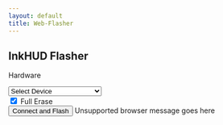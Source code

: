 ```yaml
---
layout: default
title: Web-Flasher
---
```


<!-- Load the esp-web-tools script -->
<script type="module" src="./esp-web-tools/install-button.js?module"></script>

<!-- Script to configure esp-web-tools to match our selection -->
<script type="text/javascript" src="./configure-flasher.js"></script>

<!-- Custom styling for this page -->
<link rel="stylesheet" href="./style.css">

<div class="flasher-container">
  <h2 class="flasher-title">InkHUD Flasher</h2>

  <label for="hardwareMenu" class="flasher-label">Hardware</label>
  <div class="dropdown-container">
    <select id="hardwareMenu" onchange="updateFlasherConfig()">
      <option>Select Device</option>
      <option value="Vision_Master_E213">Heltec Vision Master E213</option>
      <option value="Vision_Master_E290">Heltec Vision Master E290</option>
      <option value="Wireless_Paper_V1_1">Heltec Wireless Paper V1.1</option>
      <option value="T-Echo">T-Echo</option>
    </select>
  </div>

  <div id="eraseContainer" class="checkbox-container">
    <input id="eraseCheckbox" type="checkbox" checked="true" onchange="updateFlasherConfig()" />
    <label for="eraseCheckbox" class="flasher-label">Full Erase</label>
  </div>

  <!-- Connect and Flash Button -->
  <esp-web-install-button id="espWebTools" showLog="true">
    <button slot="activate" id="installButton">Connect and Flash</button>
    <span slot="unsupported" id="unsupportedText">Unsupported browser message goes here</span>
  </esp-web-install-button>

  <!-- Download Firmware Button -->
  <a id="downloadFirmware" 
     href="https://harukitoreda.github.io/Meshtastic-Experiments/flasher/firmware/T-Echo/InkHUD_2.5.20_firmware.uf2" 
     download 
     style="display: none;"
     onclick="showDownloadPopup(); return false;">
    <button id="downloadButton">Download Firmware</button>
  </a>
</div>
